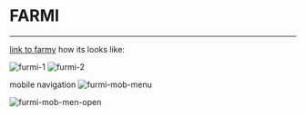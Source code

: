 # FARMI
*******
[link to farmy](https://ognivushka.github.io/FARMI/)
how its looks like:

![furmi-1](https://user-images.githubusercontent.com/108069895/185616914-0032a501-09aa-4a85-9bac-8ff6d44210c3.PNG)
![furmi-2](https://user-images.githubusercontent.com/108069895/185616930-91768b82-180b-4c83-9ab8-993952a6fe26.PNG)

mobile navigation
![furmi-mob-menu](https://user-images.githubusercontent.com/108069895/185616978-85260e90-cabe-427c-8f9c-c87e30247e9e.PNG)


![furmi-mob-men-open](https://user-images.githubusercontent.com/108069895/185616989-80f8af7b-2d42-4624-be66-703e6407c138.PNG)
